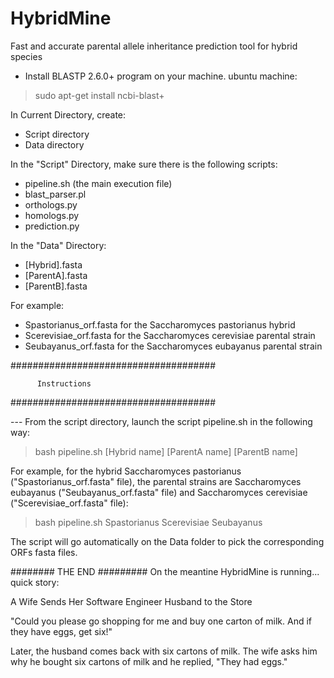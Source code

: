# HybridMine
Fast and accurate parental allele inheritance prediction tool for hybrid species

- Install BLASTP 2.6.0+ program on your machine.
ubuntu machine:
>sudo apt-get install ncbi-blast+
          
In Current Directory, create:
- Script directory
- Data directory

In the "Script" Directory, make sure there is the following scripts:
- pipeline.sh (the main execution file)
- blast_parser.pl
- orthologs.py
- homologs.py
- prediction.py

In the "Data" Directory:
- [Hybrid].fasta
- [ParentA].fasta
- [ParentB].fasta

For example:
- Spastorianus_orf.fasta for the Saccharomyces pastorianus hybrid
- Scerevisiae_orf.fasta for the Saccharomyces cerevisiae parental strain
- Seubayanus_orf.fasta for the Saccharomyces eubayanus parental strain


#####################################

          Instructions
          
#####################################


--- From the script directory, launch the script pipeline.sh in the following way:
> bash pipeline.sh [Hybrid name] [ParentA name] [ParentB name]

For example, for the hybrid Saccharomyces pastorianus ("Spastorianus_orf.fasta" file), the parental strains are Saccharomyces eubayanus ("Seubayanus_orf.fasta" file) and Saccharomyces cerevisiae ("Scerevisiae_orf.fasta" file):
> bash pipeline.sh Spastorianus Scerevisiae Seubayanus

The script will go automatically on the Data folder to pick the corresponding ORFs fasta files.



######## THE END #########
On the meantine HybridMine is running... quick story:

A Wife Sends Her Software Engineer Husband to the Store 

"Could you please go shopping for me and buy one carton of milk. And if they have eggs, get six!"

Later, the husband comes back with six cartons of milk. The wife asks him why he bought six cartons of milk and he replied, "They had eggs."




